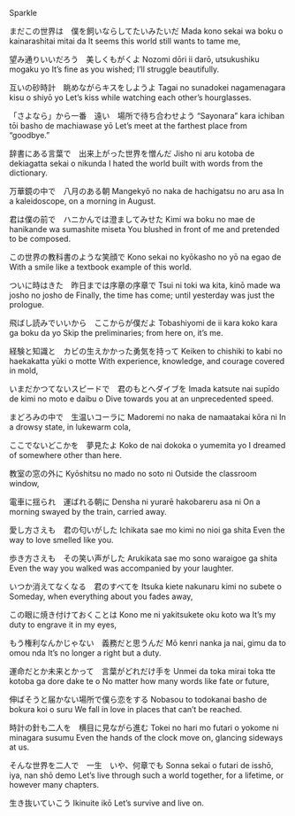 Sparkle


まだこの世界は　僕を飼いならしてたいみたいだ
Mada kono sekai wa boku o kainarashitai mitai da
It seems this world still wants to tame me,

望み通りいいだろう　美しくもがくよ
Nozomi dōri ii darō, utsukushiku mogaku yo
It’s fine as you wished; I’ll struggle beautifully.

互いの砂時計　眺めながらキスをしようよ
Tagai no sunadokei nagamenagara kisu o shiyō yo
Let’s kiss while watching each other’s hourglasses.

「さよなら」から一番　遠い　場所で待ち合わせよう
“Sayonara” kara ichiban tōi basho de machiawase yō
Let’s meet at the farthest place from “goodbye.”

辞書にある言葉で　出来上がった世界を憎んだ
Jisho ni aru kotoba de dekiagatta sekai o nikunda
I hated the world built with words from the dictionary.

万華鏡の中で　八月のある朝
Mangekyō no naka de hachigatsu no aru asa
In a kaleidoscope, on a morning in August.

君は僕の前で　ハニかんでは澄ましてみせた
Kimi wa boku no mae de hanikande wa sumashite miseta
You blushed in front of me and pretended to be composed.

この世界の教科書のような笑顔で
Kono sekai no kyōkasho no yō na egao de
With a smile like a textbook example of this world.

ついに時はきた　昨日までは序章の序章で
Tsui ni toki wa kita, kinō made wa josho no josho de
Finally, the time has come; until yesterday was just the prologue.

飛ばし読みでいいから　ここからが僕だよ
Tobashiyomi de ii kara koko kara ga boku da yo
Skip the preliminaries; from here on, it’s me.

経験と知識と　カビの生えかかった勇気を持って
Keiken to chishiki to kabi no haekakatta yūki o motte
With experience, knowledge, and courage covered in mold,

いまだかつてないスピードで　君のもとへダイブを
Imada katsute nai supīdo de kimi no moto e daibu o
Dive towards you at an unprecedented speed.

まどろみの中で　生温いコーラに
Madoremi no naka de namaatakai kōra ni
In a drowsy state, in lukewarm cola,

ここでないどこかを　夢見たよ
Koko de nai dokoka o yumemita yo
I dreamed of somewhere other than here.

教室の窓の外に
Kyōshitsu no mado no soto ni
Outside the classroom window,

電車に揺られ　運ばれる朝に
Densha ni yurarē hakobareru asa ni
On a morning swayed by the train, carried away.

愛し方さえも　君の匂いがした
Ichikata sae mo kimi no nioi ga shita
Even the way to love smelled like you.

歩き方さえも　その笑い声がした
Arukikata sae mo sono waraigoe ga shita
Even the way you walked was accompanied by your laughter.

いつか消えてなくなる　君のすべてを
Itsuka kiete nakunaru kimi no subete o
Someday, when everything about you fades away,

この眼に焼き付けておくことは
Kono me ni yakitsukete oku koto wa
It’s my duty to engrave it in my eyes,

もう権利なんかじゃない　義務だと思うんだ
Mō kenri nanka ja nai, gimu da to omou nda
It’s no longer a right but a duty.

運命だとか未来とかって　言葉がどれだけ手を
Unmei da toka mirai toka tte kotoba ga dore dake te o
No matter how many words like fate or future,

伸ばそうと届かない場所で僕ら恋をする
Nobasou to todokanai basho de bokura koi o suru
We fall in love in places that can’t be reached.

時計の針も二人を　横目に見ながら進む
Tokei no hari mo futari o yokome ni minagara susumu
Even the hands of the clock move on, glancing sideways at us.

そんな世界を二人で　一生　いや、何章でも
Sonna sekai o futari de isshō, iya, nan shō demo
Let’s live through such a world together, for a lifetime, or however many chapters.

生き抜いていこう
Ikinuite ikō
Let’s survive and live on.